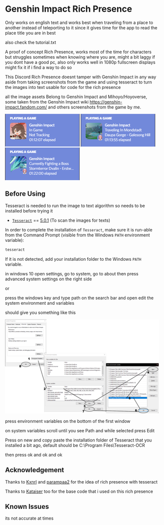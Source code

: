 # Genshin Impact Rich Presence

Only works on english text and works best when traveling from a place to another instead of teleporting to it since it gives time for the app to read the place title you are in best

also check the tutorial.txt

<p>
A proof of concept Rich Presence, works most of the time for characters but struggles sometimes when knowing where you are,
might a bit laggy if you dont have a good pc, also only works well in 1080p fullscreen displays might fix it if i find a way to do so

This Discord Rich Presence doesnt tamper with Genshin Impact in any way aside from taking screenshots from the game and using tesseract to turn the images into text usable for code for the rich presence

all the image assets Belong to Genshin Impact and Mihoyo/Hoyoverse, some taken from the Genshin Impact wiki https://genshin-impact.fandom.com/ and others screenshots from the game by me.

</p>

![Screenshot](Screenshot.png)
![Screenshot](Screenshot2.png)
![Screenshot](Screenshot3.png)

## Before Using

Tesseract is needed to run the image to text algorithm so needs to be installed before trying it

- [`Tesseract`](https://digi.bib.uni-mannheim.de/tesseract/?C=M;O=A) == [5.0.1](https://digi.bib.uni-mannheim.de/tesseract/tesseract-ocr-w64-setup-v5.0.1.20220118.exe) (To scan the images for texts)

In order to complete the installation of `Tesseract`, make sure it is run-able from the Command Prompt (visible from the Windows `PATH` environment variable):

```cmd
tesseract
```

If it is not detected, add your installation folder to the Windows `PATH` variable.


in windows 10 open settings, go to system, go to about then press advanced system settings on the right side

or

press the windows key and type path on the search bar and open edit the system environment and variables

should give you something like this 

![Screenshot](Screenshot4.png)

press environment variables on the bottom of the first window

on system variables scroll until you see Path and while selected press Edit

Press on new and copy paste the installation folder of Tesseract that you installed a bit ago, default should be C:\Program Files\Tesseract-OCR

then press ok and ok and ok

## Acknowledgement

Thanks to [Kxnrl](https://github.com/Kxnrl) and [parampaa2](https://github.com/parampaa2)  for the idea of rich presence with tesseract

Thanks to [Kataiser](https://github.com/Kataiser) too for the base code that i used on this rich presence

## Known Issues

its not accurate at times
